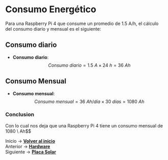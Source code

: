 # Consumo Energético

Para una Raspberry Pi 4 que consume un promedio de 1.5 A/h, el cálculo del consumo diario y mensual es el siguiente:

## Consumo diario 

- **Consumo diario**:
  $$Consumo \ diario = 1.5 \ A \times 24 \ h = 36 \ Ah$$

## Consumo Mensual 

- **Consumo mensual**:
  $$Consumo \ mensual = 36 \ Ah/día \times 30 \ días = 1080 \ Ah$$



### Conclusion

Con lo cual nos deja que una Raspberry Pi 4 tiene un consumo mensual de 1080 \ Ah$$




Inicio -> **[Volver al inicio ](README.md)**  
Anterior -> **[Hardware](componentes.md)**  
Siguiente -> **[Placa Solar ](placaSolar.md)** 
